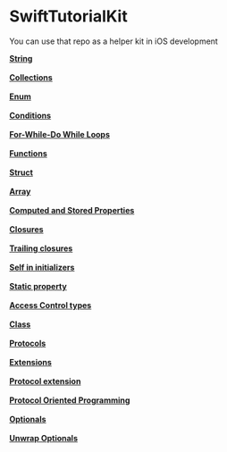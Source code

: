 # SwiftTutorialKit
You can use that repo as a helper kit in iOS development


[**String**](https://github.com/ahmetbostanciklioglu/Types.git)
<br />
<br />
[**Collections**](https://github.com/ahmetbostanciklioglu/Collections.git)
<br />
<br />
[**Enum**](https://github.com/ahmetbostanciklioglu/Enums.git)
<br />
<br />
[**Conditions**](https://github.com/ahmetbostanciklioglu/Conditions.git)
<br />
<br />
[**For-While-Do While Loops**](https://github.com/ahmetbostanciklioglu/Loops.git)
<br />
<br />
[**Functions**](https://github.com/ahmetbostanciklioglu/Functions.git)
<br />
<br />
[**Struct**](https://github.com/ahmetbostanciklioglu/Struct.git)
<br />
<br />
[**Array**](https://github.com/ahmetbostanciklioglu/Array.git)
<br />
<br />
[**Computed and Stored Properties**](https://github.com/ahmetbostanciklioglu/Properties.git)
<br />
<br />
[**Closures**](https://github.com/ahmetbostanciklioglu/Closures.git)
<br />
<br />
[**Trailing closures**](https://github.com/ahmetbostanciklioglu/TrailingClosures.git)
<br />
<br />
[**Self in initializers**](https://github.com/ahmetbostanciklioglu/Self.git)
<br />
<br />
[**Static property**](https://github.com/ahmetbostanciklioglu/Static.git)
<br />
<br />
[**Access Control types**](https://github.com/ahmetbostanciklioglu/AccessControl.git)
<br />
<br />
[**Class**](https://github.com/ahmetbostanciklioglu/Class.git)
<br />
<br />
[**Protocols**](https://github.com/ahmetbostanciklioglu/Protocols.git)
<br />
<br />
[**Extensions**](https://github.com/ahmetbostanciklioglu/Extension.git)
<br />
<br />
[**Protocol extension**](https://github.com/ahmetbostanciklioglu/ProtocolExtension.git)
<br />
<br />
[**Protocol Oriented Programming**](https://github.com/ahmetbostanciklioglu/ProtocolOriented.git)
<br />
<br />
[**Optionals**](https://github.com/ahmetbostanciklioglu/Optionals.git)
<br />
<br />
[**Unwrap Optionals**](https://github.com/ahmetbostanciklioglu/UnwrappingOptionals.git)
